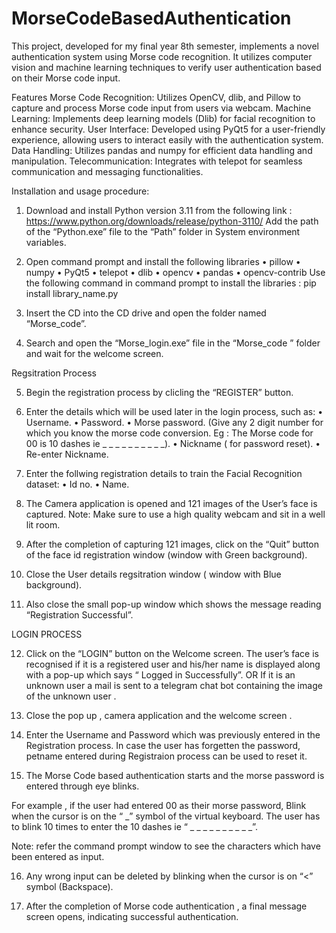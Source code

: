 # MorseCodeBasedAuthentication
This project, developed for my final year 8th semester, implements a novel authentication system using Morse code recognition. It utilizes computer vision and machine learning techniques to verify user authentication based on their Morse code input.

Features
Morse Code Recognition: Utilizes OpenCV, dlib, and Pillow to capture and process Morse code input from users via webcam.
Machine Learning: Implements deep learning models (Dlib) for facial recognition to enhance security.
User Interface: Developed using PyQt5 for a user-friendly experience, allowing users to interact easily with the authentication system.
Data Handling: Utilizes pandas and numpy for efficient data handling and manipulation.
Telecommunication: Integrates with telepot for seamless communication and messaging functionalities.


Installation and usage procedure:
1. Download and install Python version 3.11 from the following link : 
https://www.python.org/downloads/release/python-3110/
Add the path of the “Python.exe” file to the “Path” folder in System 
environment variables.

2. Open command prompt and install the following libraries
• pillow
• numpy
• PyQt5
• telepot
• dlib
• opencv
• pandas
• opencv-contrib
Use the following command in command prompt to install the 
libraries : 
pip install library_name.py

3. Insert the CD into the CD drive and open the folder named 
“Morse_code”.

4. Search and open the “Morse_login.exe” file in the “Morse_code ” folder
and wait for the welcome screen.


Regsitration Process

5. Begin the registration process by clicling the “REGISTER” button.
   
6. Enter the details which will be used later in the login process, such as:
• Username.
• Password.
• Morse password.
(Give any 2 digit number for which you know the morse code 
conversion. 
Eg : The Morse code for 00 is 10 dashes ie _ _ _ _ _ _ _ _ _ _).
• Nickname ( for password reset).
• Re-enter Nickname.

7. Enter the follwing registration details to train the Facial Recognition 
dataset:
• Id no.
• Name.

8. The Camera application is opened and 121 images of the User’s face is 
captured.
Note: Make sure to use a high quality webcam and sit in a well lit room.

9. After the completion of capturing 121 images, click on the “Quit” button 
of the face id registration window (window with Green background).

10. Close the User details regsitration window ( window with Blue
background).

11. Also close the small pop-up window which shows the message reading 
“Registration Successful”.


LOGIN PROCESS

12. Click on the “LOGIN” button on the Welcome screen.
The user’s face is recognised if it is a registered user and his/her name is 
displayed along with a pop-up which says “ Logged in Successfully”.
OR
If it is an unknown user a mail is sent to a telegram chat bot containing 
the image of the unknown user .

13. Close the pop up , camera application and the welcome screen .
    
14. Enter the Username and Password which was previously entered in the 
Registration process.
In case the user has forgetten the password, petname entered during 
Registraion process can be used to reset it.

15. The Morse Code based authentication starts and the morse password is 
entered through eye blinks.


For example , if the user had entered 00 as their morse password, 
Blink when the cursor is on the “ _” symbol of the virtual keyboard.
The user has to blink 10 times to enter the 10 dashes 
ie “ _ _ _ _ _ _ _ _ _ _”.

Note: refer the command prompt window to see the characters which 
have been entered as input.

16. Any wrong input can be deleted by blinking when the cursor is on “<” 
symbol (Backspace).

17. After the completion of Morse code authentication , a final message 
screen opens, indicating successful authentication.
